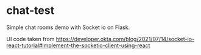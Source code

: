 # chat-test
Simple chat rooms demo with Socket io on Flask.

UI code taken from https://developer.okta.com/blog/2021/07/14/socket-io-react-tutorial#implement-the-socketio-client-using-react
